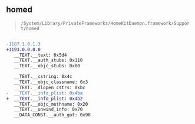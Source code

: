 ## homed

> `/System/Library/PrivateFrameworks/HomeKitDaemon.framework/Support/homed`

```diff

-1187.1.0.1.3
+1193.0.0.0.0
   __TEXT.__text: 0x5d4
   __TEXT.__auth_stubs: 0x110
   __TEXT.__objc_stubs: 0x80

   __TEXT.__cstring: 0x4c
   __TEXT.__objc_classname: 0x3
   __TEXT.__dlopen_cstrs: 0xbc
-  __TEXT.__info_plist: 0x4ba
+  __TEXT.__info_plist: 0x4b2
   __TEXT.__objc_methname: 0x20
   __TEXT.__unwind_info: 0x70
   __DATA_CONST.__auth_got: 0x98

```
